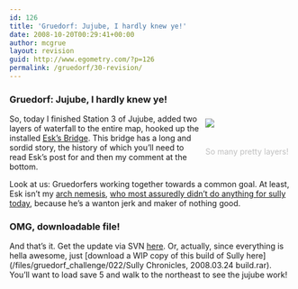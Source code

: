 ```yaml
---
id: 126
title: 'Gruedorf: Jujube, I hardly knew ye!'
date: 2008-10-20T00:29:41+00:00
author: mcgrue
layout: revision
guid: http://www.egometry.com/?p=126
permalink: /gruedorf/30-revision/
---
```

### Gruedorf: Jujube, I hardly knew ye!

<div style="float: right; padding: 4px; margin: 4px;">
  <img src=/files/gruedorf_challenge/022/2008-03-24_0-jujube_water.png><br /> <span style="color: silver; font-size: -1;"><br /> <br />So many pretty layers!</span>
</div>

So, today I finished Station 3 of Jujube, added two layers of waterfall to the entire map, hooked up the installed <a href=http://eskelley.com/blog/2008/03/and-the-bridge-will-bring-us-b.html target=_new>Esk&#8217;s Bridge</a>. This bridge has a long and sordid story, the history of which you&#8217;ll need to read Esk&#8217;s post for and then my comment at the bottom.  


Look at us: Gruedorfers working together towards a common goal. At least, Esk isn&#8217;t my <a target=_new href=http://speveril.northknight.com/>arch nemesis</a>, <a href=http://speveril.northknight.com/node/83 target=_new>who most assuredly didn&#8217;t do anything for sully today</a>, because he&#8217;s a wanton jerk and maker of nothing good.

### OMG, downloadable file!

And that&#8217;s it. Get the update via SVN <a href=http://verge-rpg.com/svn/sully/trunk/ target=_new>here</a>. Or, actually, since everything is hella awesome, just [download a WIP copy of this build of Sully here](/files/gruedorf_challenge/022/Sully Chronicles, 2008.03.24 build.rar). You&#8217;ll want to load save 5 and walk to the northeast to see the jujube work!